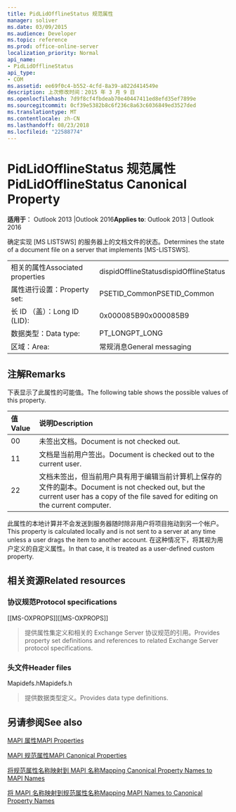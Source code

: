 ```yaml
---
title: PidLidOfflineStatus 规范属性
manager: soliver
ms.date: 03/09/2015
ms.audience: Developer
ms.topic: reference
ms.prod: office-online-server
localization_priority: Normal
api_name:
- PidLidOfflineStatus
api_type:
- COM
ms.assetid: ee69f0c4-b552-4cfd-8a39-a822d414549e
description: 上次修改时间：2015 年 3 月 9 日
ms.openlocfilehash: 7d9f8cf4fbdeab70e40447411ed8efd35ef7899e
ms.sourcegitcommit: 0cf39e5382b8c6f236c8a63c6036849ed3527ded
ms.translationtype: MT
ms.contentlocale: zh-CN
ms.lasthandoff: 08/23/2018
ms.locfileid: "22588774"
---
```

# <a name="pidlidofflinestatus-canonical-property"></a><span data-ttu-id="1c23e-103">PidLidOfflineStatus 规范属性</span><span class="sxs-lookup"><span data-stu-id="1c23e-103">PidLidOfflineStatus Canonical Property</span></span>

  
  
<span data-ttu-id="1c23e-104">**适用于**： Outlook 2013 |Outlook 2016</span><span class="sxs-lookup"><span data-stu-id="1c23e-104">**Applies to**: Outlook 2013 | Outlook 2016</span></span> 
  
<span data-ttu-id="1c23e-105">确定实现 [MS LISTSWS] 的服务器上的文档文件的状态。</span><span class="sxs-lookup"><span data-stu-id="1c23e-105">Determines the state of a document file on a server that implements [MS-LISTSWS].</span></span>
  
|||
|:-----|:-----|
|<span data-ttu-id="1c23e-106">相关的属性</span><span class="sxs-lookup"><span data-stu-id="1c23e-106">Associated properties</span></span>  <br/> |<span data-ttu-id="1c23e-107">dispidOfflineStatus</span><span class="sxs-lookup"><span data-stu-id="1c23e-107">dispidOfflineStatus</span></span>  <br/> |
|<span data-ttu-id="1c23e-108">属性进行设置：</span><span class="sxs-lookup"><span data-stu-id="1c23e-108">Property set:</span></span>  <br/> |<span data-ttu-id="1c23e-109">PSETID_Common</span><span class="sxs-lookup"><span data-stu-id="1c23e-109">PSETID_Common</span></span>  <br/> |
|<span data-ttu-id="1c23e-110">长 ID （盖）：</span><span class="sxs-lookup"><span data-stu-id="1c23e-110">Long ID (LID):</span></span>  <br/> |<span data-ttu-id="1c23e-111">0x000085B9</span><span class="sxs-lookup"><span data-stu-id="1c23e-111">0x000085B9</span></span>  <br/> |
|<span data-ttu-id="1c23e-112">数据类型：</span><span class="sxs-lookup"><span data-stu-id="1c23e-112">Data type:</span></span>  <br/> |<span data-ttu-id="1c23e-113">PT_LONG</span><span class="sxs-lookup"><span data-stu-id="1c23e-113">PT_LONG</span></span>  <br/> |
|<span data-ttu-id="1c23e-114">区域：</span><span class="sxs-lookup"><span data-stu-id="1c23e-114">Area:</span></span>  <br/> |<span data-ttu-id="1c23e-115">常规消息</span><span class="sxs-lookup"><span data-stu-id="1c23e-115">General messaging</span></span>  <br/> |
   
## <a name="remarks"></a><span data-ttu-id="1c23e-116">注解</span><span class="sxs-lookup"><span data-stu-id="1c23e-116">Remarks</span></span>

<span data-ttu-id="1c23e-117">下表显示了此属性的可能值。</span><span class="sxs-lookup"><span data-stu-id="1c23e-117">The following table shows the possible values of this property.</span></span>
  
|<span data-ttu-id="1c23e-118">**值**</span><span class="sxs-lookup"><span data-stu-id="1c23e-118">**Value**</span></span>|<span data-ttu-id="1c23e-119">**说明**</span><span class="sxs-lookup"><span data-stu-id="1c23e-119">**Description**</span></span>|
|:-----|:-----|
|<span data-ttu-id="1c23e-120">0</span><span class="sxs-lookup"><span data-stu-id="1c23e-120">0</span></span>  <br/> |<span data-ttu-id="1c23e-121">未签出文档。</span><span class="sxs-lookup"><span data-stu-id="1c23e-121">Document is not checked out.</span></span>  <br/> |
|<span data-ttu-id="1c23e-122">1</span><span class="sxs-lookup"><span data-stu-id="1c23e-122">1</span></span>  <br/> |<span data-ttu-id="1c23e-123">文档是当前用户签出。</span><span class="sxs-lookup"><span data-stu-id="1c23e-123">Document is checked out to the current user.</span></span>  <br/> |
|<span data-ttu-id="1c23e-124">2</span><span class="sxs-lookup"><span data-stu-id="1c23e-124">2</span></span>  <br/> |<span data-ttu-id="1c23e-125">文档未签出，但当前用户具有用于编辑当前计算机上保存的文件的副本。</span><span class="sxs-lookup"><span data-stu-id="1c23e-125">Document is not checked out, but the current user has a copy of the file saved for editing on the current computer.</span></span>  <br/> |
   
<span data-ttu-id="1c23e-126">此属性的本地计算并不会发送到服务器随时除非用户将项目拖动到另一个帐户。</span><span class="sxs-lookup"><span data-stu-id="1c23e-126">This property is calculated locally and is not sent to a server at any time unless a user drags the item to another account.</span></span> <span data-ttu-id="1c23e-127">在这种情况下，将其视为用户定义的自定义属性。</span><span class="sxs-lookup"><span data-stu-id="1c23e-127">In that case, it is treated as a user-defined custom property.</span></span>
  
## <a name="related-resources"></a><span data-ttu-id="1c23e-128">相关资源</span><span class="sxs-lookup"><span data-stu-id="1c23e-128">Related resources</span></span>

### <a name="protocol-specifications"></a><span data-ttu-id="1c23e-129">协议规范</span><span class="sxs-lookup"><span data-stu-id="1c23e-129">Protocol specifications</span></span>

<span data-ttu-id="1c23e-130">[[MS-OXPROPS]]</span><span class="sxs-lookup"><span data-stu-id="1c23e-130">[[MS-OXPROPS]]</span></span> 
  
> <span data-ttu-id="1c23e-131">提供属性集定义和相关的 Exchange Server 协议规范的引用。</span><span class="sxs-lookup"><span data-stu-id="1c23e-131">Provides property set definitions and references to related Exchange Server protocol specifications.</span></span>
    
### <a name="header-files"></a><span data-ttu-id="1c23e-132">头文件</span><span class="sxs-lookup"><span data-stu-id="1c23e-132">Header files</span></span>

<span data-ttu-id="1c23e-133">Mapidefs.h</span><span class="sxs-lookup"><span data-stu-id="1c23e-133">Mapidefs.h</span></span>
  
> <span data-ttu-id="1c23e-134">提供数据类型定义。</span><span class="sxs-lookup"><span data-stu-id="1c23e-134">Provides data type definitions.</span></span>
    
## <a name="see-also"></a><span data-ttu-id="1c23e-135">另请参阅</span><span class="sxs-lookup"><span data-stu-id="1c23e-135">See also</span></span>



[<span data-ttu-id="1c23e-136">MAPI 属性</span><span class="sxs-lookup"><span data-stu-id="1c23e-136">MAPI Properties</span></span>](mapi-properties.md)
  
[<span data-ttu-id="1c23e-137">MAPI 规范属性</span><span class="sxs-lookup"><span data-stu-id="1c23e-137">MAPI Canonical Properties</span></span>](mapi-canonical-properties.md)
  
[<span data-ttu-id="1c23e-138">将规范属性名称映射到 MAPI 名称</span><span class="sxs-lookup"><span data-stu-id="1c23e-138">Mapping Canonical Property Names to MAPI Names</span></span>](mapping-canonical-property-names-to-mapi-names.md)
  
[<span data-ttu-id="1c23e-139">将 MAPI 名称映射到规范属性名称</span><span class="sxs-lookup"><span data-stu-id="1c23e-139">Mapping MAPI Names to Canonical Property Names</span></span>](mapping-mapi-names-to-canonical-property-names.md)

